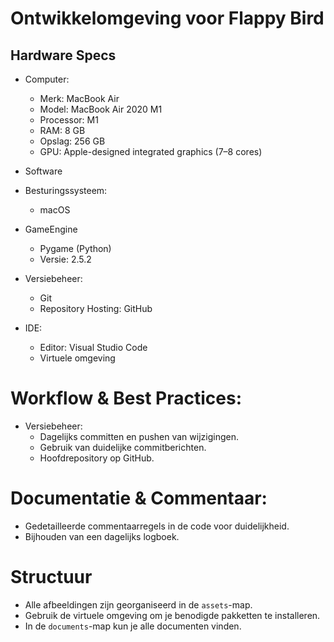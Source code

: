 # Ontwikkelomgeving voor Flappy Bird

## Hardware Specs

- Computer:
    - Merk: MacBook Air
    - Model: MacBook Air 2020 M1
    - Processor: M1
    - RAM: 8 GB
    - Opslag: 256 GB
    - GPU: Apple-designed integrated graphics (7–8 cores)

- Software 
- Besturingssysteem:
    - macOS

- GameEngine
    - Pygame (Python)
    - Versie: 2.5.2

- Versiebeheer:
    - Git
    - Repository Hosting: GitHub 

- IDE:
    - Editor: Visual Studio Code
    - Virtuele omgeving

# Workflow & Best Practices:
- Versiebeheer:
    - Dagelijks committen en pushen van wijzigingen.
    - Gebruik van duidelijke commitberichten.
    - Hoofdrepository op GitHub.

# Documentatie & Commentaar:
- Gedetailleerde commentaarregels in de code voor duidelijkheid.
- Bijhouden van een dagelijks logboek.

# Structuur 
- Alle afbeeldingen zijn georganiseerd in de `assets`-map.
- Gebruik de virtuele omgeving om je benodigde pakketten te installeren.
- In de `documents`-map kun je alle documenten vinden.
